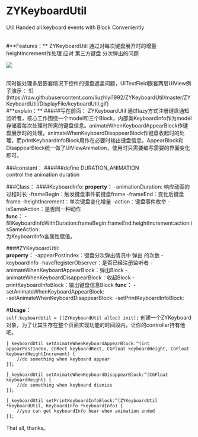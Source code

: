 # ZYKeyboardUtil
Util Handed all keyboard events with Block Conveniently


<br>
#**Features：**
ZYKeyboardUtil 通过对每次键盘展开时的增量heightIncrement作处理 应对 第三方键盘 分次弹出的问题

![](https://raw.githubusercontent.com/liuzhiyi1992/ZYKeyboardUtil/master/ZYKeyboardUtil/DisplayFile/demo_1.jpg)


<br>
同时能处理多层嵌套情况下控件的键盘遮盖问题，UITextField嵌套两层UIView例子演示：
![](https://raw.githubusercontent.com/liuzhiyi1992/ZYKeyboardUtil/master/ZYKeyboardUtil/DisplayFile/keyboardUtil.gif)

<br>
#**explain：**
#####写在前面：
ZYKeyboardUtil 通过lazy方式注册键盘通知监听者，核心工作围绕一个model和三个Block，内部类KeyboardInfo作为model存储着每次处理时所需的键盘信息。animateWhenKeyboardAppearBlock作键盘展示时的处理，animateWhenKeyboardDisappearBlock作键盘收起时的处理，而printKeyboardInfoBlock用作在必要时输出键盘信息。AppearBlock和DisappearBlock统一做了UIViewAnimation，使用时只需要编写需要的界面变化即可。


###constant：
#####\#define DURATION_ANIMATION  
control the animation duration

###Class：
####KeyboardInfo:
**property：**
-animationDuration:  响应动画的过程时长
-frameBegin：触发键盘事件前键盘frame
-frameEnd：变化后键盘frame
-heightIncrement：单次键盘变化增量
-action：键盘事件枚举
-isSameAction：是否同一种动作  
**func：**
-fillKeyboardInfoWithDuration:frameBegin:frameEnd:heightIncrement:action:isSameAction:  
为KeyboardInfo各属性赋值。

####ZYKeyboardUtil:  
**property：**
-appearPostIndex：键盘分次弹出情况中 弹出 的次数
-keyboardInfo
-haveRegisterObserver：是否已经注册监听者
-animateWhenKeyboardAppearBlock：弹出Block
-animateWhenKeyboardDisappearBlock：收起Block
-printKeyboardInfoBlock：输出键盘信息Block
**func：**
-setAnimateWhenKeyboardAppearBlock:  
-setAnimateWhenKeyboardDisappearBlock:
-setPrintKeyboardInfoBlock:  


#**Usage：**  
```self.keyboardUtil = [[ZYKeyboardUtil alloc] init];```
创建一个ZYKeyboard对象，为了让其生存在整个页面实现功能的时间段内，让你的controller持有他吧。

```
[_keyboardUtil setAnimateWhenKeyboardAppearBlock:^(int appearPostIndex, CGRect keyboardRect, CGFloat keyboardHeight, CGFloat keyboardHeightIncrement) {
    //do something when keyboard appear
}];

[_keyboardUtil setAnimateWhenKeyboardDisappearBlock:^(CGFloat keyboardHeight) {
    //do something when keyboard dismiss
}];

[_keyboardUtil setPrintKeyboardInfoBlock:^(ZYKeyboardUtil *keyboardUtil, KeyboardInfo *keyboardInfo) {
    //you can get keyboardInfo hear when animation ended
}];
```

That all, thanks。


